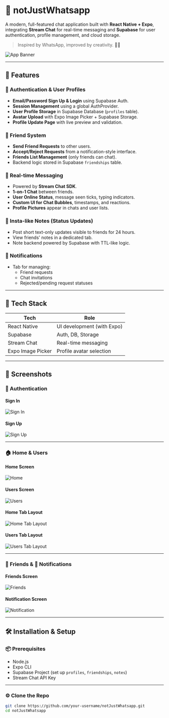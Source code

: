 # 📱 notJustWhatsapp

A modern, full-featured chat application built with **React Native + Expo**, integrating **Stream Chat** for real-time messaging and **Supabase** for user authentication, profile management, and cloud storage.

> Inspired by WhatsApp, improved by creativity. 💬✨

![App Banner](https://via.placeholder.com/800x300?text=notJustWhatsapp+Banner)

---

## 🚀 Features

### 🔐 Authentication & User Profiles
- **Email/Password Sign Up & Login** using Supabase Auth.
- **Session Management** using a global AuthProvider.
- **User Profile Storage** in Supabase Database (`profiles` table).
- **Avatar Upload** with Expo Image Picker + Supabase Storage.
- **Profile Update Page** with live preview and validation.

### 👥 Friend System
- **Send Friend Requests** to other users.
- **Accept/Reject Requests** from a notification-style interface.
- **Friends List Management** (only friends can chat).
- Backend logic stored in Supabase `friendships` table.

### 💬 Real-time Messaging
- Powered by **Stream Chat SDK**.
- **1-on-1 Chat** between friends.
- **User Online Status**, message seen ticks, typing indicators.
- **Custom UI for Chat Bubbles**, timestamps, and reactions.
- **Profile Pictures** appear in chats and user lists.

### 📝 Insta-like Notes (Status Updates)
- Post short text-only updates visible to friends for 24 hours.
- View friends' notes in a dedicated tab.
- Note backend powered by Supabase with TTL-like logic.

### 🔔 Notifications
- Tab for managing:
  - Friend requests
  - Chat invitations
  - Rejected/pending request statuses

---

## 🧱 Tech Stack

| Tech              | Role                          |
|-------------------|-------------------------------|
| React Native      | UI development (with Expo)    |
| Supabase          | Auth, DB, Storage             |
| Stream Chat       | Real-time messaging           |
| Expo Image Picker | Profile avatar selection      |

---

## 📸 Screenshots

### 🔐 Authentication

#### Sign In
![Sign In](./src/assets/images/notJustWhatsapp-Mockups/SignIn.png)

#### Sign Up
![Sign Up](./src/assets/images/notJustWhatsapp-Mockups/SignUp.png)

---

### 🏠 Home & Users

#### Home Screen
![Home](./src/assets/images/notJustWhatsapp-Mockups/Home.png)

#### Users Screen
![Users](./src/assets/images/notJustWhatsapp-Mockups/Users.png)

#### Home Tab Layout
![Home Tab Layout](./src/assets/images/notJustWhatsapp-Mockups/Home_tablyout.png)

#### Users Tab Layout
![Users Tab Layout](./src/assets/images/notJustWhatsapp-Mockups/Users_tablayout.png)

---

### 👥 Friends & 🔔 Notifications

#### Friends Screen
![Friends](./src/assets/images/notJustWhatsapp-Mockups/Friends.png)

#### Notification Screen
![Notification](./src/assets/images/notJustWhatsapp-Mockups/notification.png)

---

## 🛠️ Installation & Setup

### 📦 Prerequisites

- Node.js
- Expo CLI
- Supabase Project (set up `profiles`, `friendships`, `notes`)
- Stream Chat API Key

---

### ⚙️ Clone the Repo

```bash
git clone https://github.com/your-username/notJustWhatsapp.git
cd notJustWhatsapp

